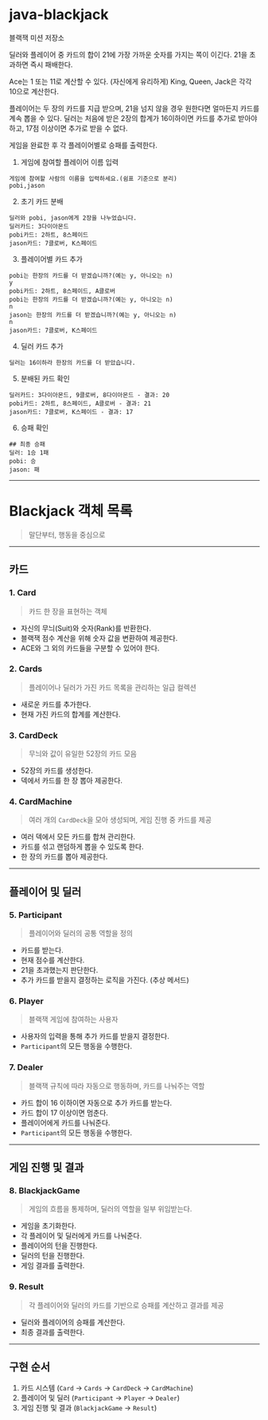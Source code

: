 # java-blackjack

블랙잭 미션 저장소

딜러와 플레이어 중 카드의 합이 21에 가장 가까운 숫자를 가지는 쪽이 이긴다.
21을 초과하면 즉시 패배한다.

Ace는 1 또는 11로 계산할 수 있다. (자신에게 유리하게)
King, Queen, Jack은 각각 10으로 계산한다.

플레이어는 두 장의 카드를 지급 받으며, 21을 넘지 않을 경우 원한다면 얼마든지 카드를 계속 뽑을 수 있다.
딜러는 처음에 받은 2장의 합계가 16이하이면 카드를 추가로 받아야 하고, 17점 이상이면 추가로 받을 수 없다.

게임을 완료한 후 각 플레이어별로 승패를 출력한다.

1. 게임에 참여할 플레이어 이름 입력
```
게임에 참여할 사람의 이름을 입력하세요.(쉼표 기준으로 분리)
pobi,jason
```

2. 초기 카드 분배
```
딜러와 pobi, jason에게 2장을 나누었습니다.
딜러카드: 3다이아몬드
pobi카드: 2하트, 8스페이드
jason카드: 7클로버, K스페이드
```

3. 플레이어별 카드 추가
```
pobi는 한장의 카드를 더 받겠습니까?(예는 y, 아니오는 n)
y
pobi카드: 2하트, 8스페이드, A클로버
pobi는 한장의 카드를 더 받겠습니까?(예는 y, 아니오는 n)
n
jason는 한장의 카드를 더 받겠습니까?(예는 y, 아니오는 n)
n
jason카드: 7클로버, K스페이드
```

4. 딜러 카드 추가
```
딜러는 16이하라 한장의 카드를 더 받았습니다.
```

5. 분배된 카드 확인
```
딜러카드: 3다이아몬드, 9클로버, 8다이아몬드 - 결과: 20
pobi카드: 2하트, 8스페이드, A클로버 - 결과: 21
jason카드: 7클로버, K스페이드 - 결과: 17
```

6. 승패 확인
```
## 최종 승패
딜러: 1승 1패
pobi: 승 
jason: 패
```

___

# **Blackjack 객체 목록**
> 말단부터, 행동을 중심으로 

---
## **카드**
### **1. Card**
> 카드 한 장을 표현하는 객체
- 자신의 무늬(Suit)와 숫자(Rank)를 반환한다.
- 블랙잭 점수 계산을 위해 숫자 값을 변환하여 제공한다.
- ACE와 그 외의 카드들을 구분할 수 있어야 한다.

### **2. Cards**
> 플레이어나 딜러가 가진 카드 목록을 관리하는 일급 컬렉션
- 새로운 카드를 추가한다.
- 현재 가진 카드의 합계를 계산한다.

### **3. CardDeck**
> 무늬와 값이 유일한 52장의 카드 모음
- 52장의 카드를 생성한다.
- 덱에서 카드를 한 장 뽑아 제공한다.

### **4. CardMachine**
> 여러 개의 `CardDeck`을 모아 생성되며, 게임 진행 중 카드를 제공
- 여러 덱에서 모든 카드를 합쳐 관리한다.
- 카드를 섞고 랜덤하게 뽑을 수 있도록 한다.
- 한 장의 카드를 뽑아 제공한다.

---

## **플레이어 및 딜러**
### **5. Participant**
> 플레이어와 딜러의 공통 역할을 정의
- 카드를 받는다.
- 현재 점수를 계산한다.
- 21을 초과했는지 판단한다.
- 추가 카드를 받을지 결정하는 로직을 가진다. (추상 메서드)

### **6. Player**
> 블랙잭 게임에 참여하는 사용자
- 사용자의 입력을 통해 추가 카드를 받을지 결정한다.
- `Participant`의 모든 행동을 수행한다.

### **7. Dealer**
> 블랙잭 규칙에 따라 자동으로 행동하며, 카드를 나눠주는 역할
- 카드 합이 16 이하이면 자동으로 추가 카드를 받는다.
- 카드 합이 17 이상이면 멈춘다.
- 플레이어에게 카드를 나눠준다.
- `Participant`의 모든 행동을 수행한다.

---

## **게임 진행 및 결과**
### **8. BlackjackGame**
> 게임의 흐름을 통제하며, 딜러의 역할을 일부 위임받는다.
- 게임을 초기화한다.
- 각 플레이어 및 딜러에게 카드를 나눠준다.
- 플레이어의 턴을 진행한다.
- 딜러의 턴을 진행한다.
- 게임 결과를 출력한다.

### **9. Result**
> 각 플레이어와 딜러의 카드를 기반으로 승패를 계산하고 결과를 제공
- 딜러와 플레이어의 승패를 계산한다.
- 최종 결과를 출력한다.

---

## **구현 순서**
1. 카드 시스템 (`Card` → `Cards` → `CardDeck` → `CardMachine`)
2. 플레이어 및 딜러 (`Participant` → `Player` → `Dealer`)
3. 게임 진행 및 결과 (`BlackjackGame` → `Result`)  
